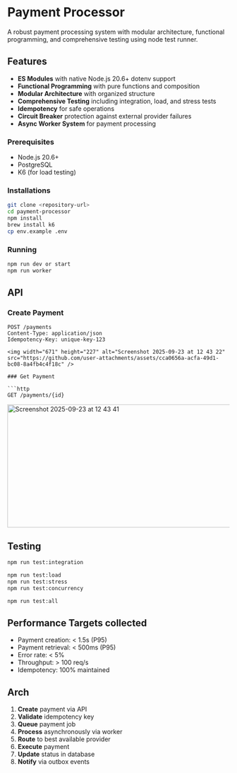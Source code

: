 # Payment Processor

A robust payment processing system with modular architecture, functional programming, and comprehensive testing using node test runner.

## Features

- **ES Modules** with native Node.js 20.6+ dotenv support
- **Functional Programming** with pure functions and composition
- **Modular Architecture** with organized structure
- **Comprehensive Testing** including integration, load, and stress tests
- **Idempotency** for safe operations
- **Circuit Breaker** protection against external provider failures
- **Async Worker System** for payment processing


### Prerequisites
- Node.js 20.6+
- PostgreSQL
- K6 (for load testing)

### Installations

```bash
git clone <repository-url>
cd payment-processor
npm install
brew install k6 
cp env.example .env
```
### Running

```bash
npm run dev or start
npm run worker
```

## API

### Create Payment

```http
POST /payments
Content-Type: application/json
Idempotency-Key: unique-key-123

<img width="671" height="227" alt="Screenshot 2025-09-23 at 12 43 22" src="https://github.com/user-attachments/assets/cca0656a-acfa-49d1-bc08-8a4fb4c4f18c" />

### Get Payment

```http
GET /payments/{id}
```
<img width="653" height="279" alt="Screenshot 2025-09-23 at 12 43 41" src="https://github.com/user-attachments/assets/d3925aae-e325-499f-9811-6e5f2699c30c" />

## Testing

```bash
npm run test:integration

npm run test:load
npm run test:stress
npm run test:concurrency

npm run test:all
```

## Performance Targets collected

- Payment creation: < 1.5s (P95)
- Payment retrieval: < 500ms (P95)
- Error rate: < 5%
- Throughput: > 100 req/s
- Idempotency: 100% maintained

## Arch

1. **Create** payment via API
2. **Validate** idempotency key
3. **Queue** payment job
4. **Process** asynchronously via worker
5. **Route** to best available provider
6. **Execute** payment
7. **Update** status in database
8. **Notify** via outbox events

